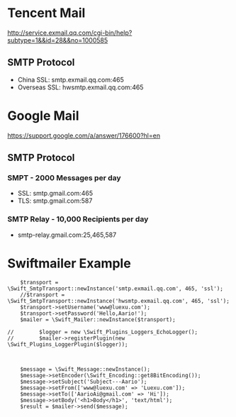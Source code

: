 # Tencent Mail
http://service.exmail.qq.com/cgi-bin/help?subtype=1&&id=28&&no=1000585
## SMTP Protocol
* China SSL:    smtp.exmail.qq.com:465
* Overseas SSL: hwsmtp.exmail.qq.com:465

# Google Mail
https://support.google.com/a/answer/176600?hl=en
## SMTP Protocol
### SMPT - 2000 Messages per day
* SSL:  smtp.gmail.com:465
* TLS:  smtp.gmail.com:587
### SMTP Relay - 10,000 Recipients per day
* smtp-relay.gmail.com:25,465,587

# Swiftmailer Example
```
    $transport = \Swift_SmtpTransport::newInstance('smtp.exmail.qq.com', 465, 'ssl');
    //$transport = \Swift_SmtpTransport::newInstance('hwsmtp.exmail.qq.com', 465, 'ssl');
    $transport->setUsername('www@luexu.com');
    $transport->setPassword('Hello,Aario!');
    $mailer = \Swift_Mailer::newInstance($transport);

//        $logger = new \Swift_Plugins_Loggers_EchoLogger();
//        $mailer->registerPlugin(new \Swift_Plugins_LoggerPlugin($logger));



    $message = \Swift_Message::newInstance();
    $message->setEncoder(\Swift_Encoding::get8BitEncoding());
    $message->setSubject('Subject---Aario');
    $message->setFrom(['www@luexu.com' => 'Luexu.com']);
    $message->setTo(['AarioAi@gmail.com' => 'Hi']);
    $message->setBody('<h1>Body</h1>', 'text/html');
    $result = $mailer->send($message);
```